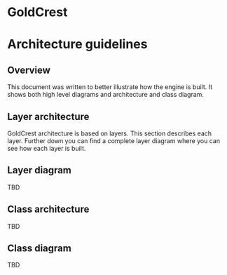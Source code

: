 # GoldCrest
# Architecture guidelines
## Overview
This document was written to better illustrate how the engine is built.
It shows both high level diagrams and architecture and class diagram.

## Layer architecture
GoldCrest architecture is based on layers. This section describes each layer. Further down you can find
a complete layer diagram where you can see how each layer is built.

## Layer diagram
TBD

## Class architecture
TBD

## Class diagram
TBD